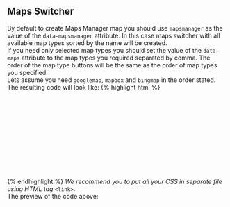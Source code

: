
<!--
*********************************
*                               *
*         Maps Switcher         *
*                               *
*********************************
-->

## Maps Switcher

<div class="pph">
  By default to create Maps Manager map you should use <code>mapsmanager</code> as the value of the <code>data-mapsmanager</code> attribute. In this case maps switcher with all available map types sorted by the name will be created.
</div>

<div class="pph">
  If you need only selected map types you should set the value of the <code>data-maps</code> attribute to the map types you required separated by comma. The order of the map type buttons will be the same as the order of map types you specified.
</div>

<div class="pph">
  Lets assume you need <code>googlemap</code>, <code>mapbox</code> and <code>bingmap</code> in the order stated. The resulting code will look like:
{% highlight html %}
<div data-mapsmanager="mapsmanager" data-maps="googlemap, mapbox, bingmap" data-mapboxkey="1234567890" data-bingmapkey="1234567890" style="height:200px"></div>
<!-- include once // -->
<script src="/path/to/jquery.min.js"></script>
<script src="/path/to/mapsmanager.min.js"></script>
<!-- // include once -->
{% endhighlight %}
  <i>We recommend you to put all your CSS in separate file using HTML tag</i> <code>&lt;link&gt;</code>.
</div>

<div class="pph">
  The preview of the code above:
  <div data-mapsmanager="mapsmanager" data-maps="googlemap, mapbox, bingmap" data-mapboxkey="1234567890" data-bingmapkey="1234567890" style="height:200px"></div>
</div>

